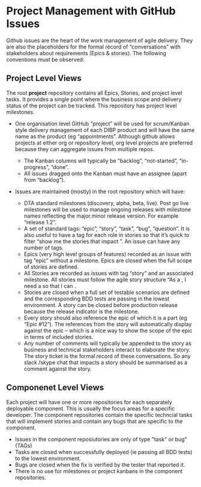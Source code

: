 # Project Management with GitHub Issues

Github issues are the heart of the work management of agile delivery.  They are also the placeholders for the formal record of “conversations” with stakeholders about requirements (Epics & stories).  The following conventions must be observed:

## Project Level Views

The root **project** repository contains all Epics, Stories, and project level tasks.  It provides a single point where the business scope and delivery status of the project can be tracked.  This repository has project level milestones.

* One organisation level GitHub “project” will be used for scrum/Kanban style delivery management of each DIBP product and will have the same name as the product (eg “appointments”.  Although github allows projects at either org or repository level, org level projects are preferred because they can aggregate issues from multiple repos.
  * The Kanban columns will typically be “backlog”, “not-started”, “in-progress”, “done”.
  * All issues dragged onto the Kanban must have an assignee (apart from “backlog”).

* Issues are maintained (mostly) in the root repository which will have:
  * DTA standard milestones (discovery, alpha, beta, live).  Post go live milestones will be used to manage ongoing releases with milestone names reflecting the major.minor release version.  For example “release 1.2”.
  * A set of standard tags: “epic”, “story”, “task”, “bug”, “question”.  It is also useful to have a tag for each role in stories so that it’s quick to filter “show me the stories that impact <role>”.  An issue can have any number of tags.  
  * Epics (very high level groups of features) recorded as an issue with tag “epic” without a milestone.  Epics are closed when the full scope of stories are defined.
  * All Stories are recorded as issues with tag “story” and an associated milestone.   All stories must follow the agile story structure “As a <role>, I need a <feature> so that I can <outcome>.   
  * Stories are closed when a full set of testable scenarios are defined and the corresponding BDD tests are passing in the lowest environment.  A story can be closed before production release because the release indicator is the milestone.
  * Every story should also reference the epic of which it is a part (eg “Epic #12”).  The references from the story will automatically display against the epic – which is a nice way to show the scope of the epic in terms of included stories.
  * Any number of comments will typically be appended to the story as business and technical stakeholders interact to elaborate the story.  The story ticket is the formal record of these conversations.  So any slack /skype chat that impacts a story should be summarised as a comment against the story.

## Componenet Level Views

Each project will have one or more repositories for each separately deployable component.  This is usually the focus areas for a specific developer.  The component repositories contain the specific techncial tasks that will implement stories and contain any bugs that are specific to the component.

* Issues in the component reposiutories are only of type "task" or bug" (TAGs)
* Tasks are closed when successfully deployed (ie passing all BDD tests) to the lowest environment.
* Bugs are closed when the fix is verified by the tester that reported it.
* There is no use for milestones or project kanbans in the component repositories.

